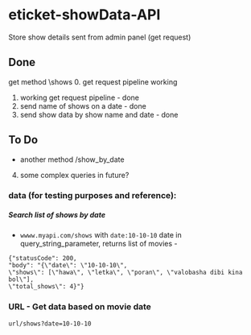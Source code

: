 # eticket-showData-API
Store show details sent from admin panel (get request)

## Done
get method \shows
 0. get request pipeline working
 1. working get request pipeline - done
 2. send name of shows on a date - done
 3. send show data by show name and date - done

## To Do
* another method /show_by_date
4. some complex queries in future?

### data (for testing purposes and reference):
##### Search list of shows by date
* `wwww.myapi.com/shows` with `date:10-10-10` date in query_string_parameter, returns list of movies -

```
{"statusCode": 200, 
"body": "{\"date\": \"10-10-10\", 
\"shows\": [\"hawa\", \"letka\", \"poran\", \"valobasha dibi kina bol\"], 
\"total_shows\": 4}"} 
```

### URL - Get data based on movie date

```
url/shows?date=10-10-10
```
